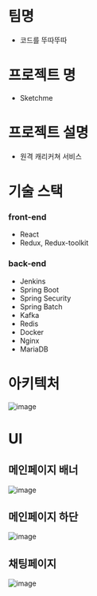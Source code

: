 # 팀명
- 코드를 뚜따뚜따

# 프로젝트 명
- Sketchme

# 프로젝트 설명
- 원격 캐리커쳐 서비스

# 기술 스택
### front-end
- React
- Redux, Redux-toolkit

### back-end
- Jenkins
- Spring Boot
- Spring Security
- Spring Batch
- Kafka
- Redis
- Docker
- Nginx
- MariaDB


# 아키텍처
![image](/uploads/7399c503c11fc7758cf4e13f4f14fab3/image.png)

# UI
## 메인페이지 배너
![image](/uploads/77d6a205a435f81498004c9fe9e513e3/image.png)
## 메인페이지 하단 
![image](/uploads/948071620de050671834585ffcf36388/image.png)
## 채팅페이지 
![image](/uploads/7e41fd27adffba63b77ed1d00b69ea18/image.png)